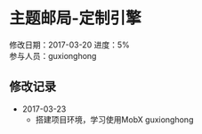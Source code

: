 # 主题邮局-定制引擎
修改日期：2017-03-20
进度：5%  
参与人员：guxionghong

## 修改记录
- 2017-03-23
  * 搭建项目环境，学习使用MobX guxionghong
